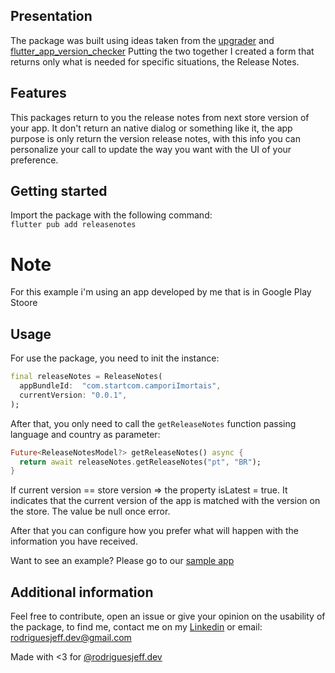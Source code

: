## Presentation
The package was built using ideas taken from the [upgrader](https://pub.dev/packages/upgrader) and [flutter_app_version_checker](https://pub.dev/packages/flutter_app_version_checker)
Putting the two together I created a form that returns only what is needed for specific situations, the Release Notes.

## Features

This packages return to you the release notes from next store version of your app.
It don't return an native dialog or something like it, the app purpose is only return the version release notes, with this info you can personalize 
your call to update the way you want with the UI of your preference.

## Getting started

Import the package with the following command:  
`
flutter pub add releasenotes
`

# Note
For this example i'm using an app developed by me that is in Google Play Stoore

## Usage
For use the package, you need to init the instance:

```dart
final releaseNotes = ReleaseNotes(
  appBundleId:  "com.startcom.camporiImortais",
  currentVersion: "0.0.1",
);
```
After that, you only need to call the `getReleaseNotes` function passing language and country as parameter:

````dart
Future<ReleaseNotesModel?> getReleaseNotes() async {
  return await releaseNotes.getReleaseNotes("pt", "BR");
}
````

If current version == store version => the property isLatest = true. It indicates that the current version of the app is matched with the version on the store.
The value be null once error.

After that you can configure how you prefer what will happen with the information you have received.

Want to see an example? Please go to our [sample app](https://github.com/rodriguesJeff/releasenotes/blob/main/example/lib/main.dart)

## Additional information

Feel free to contribute, open an issue or give your opinion on the usability of the package, to find me, contact me on my [Linkedin](https://www.linkedin.com/in/rodriguesjeffdev/) or email: rodriguesjeff.dev@gmail.com

Made with <3 for [@rodriguesjeff.dev](https://rodriguesjeff.dev)